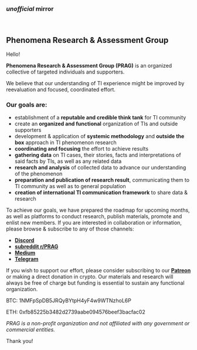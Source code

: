 ###

### *unofficial* mirror

<br />


## Phenomena Research & Assessment Group



Hello!

**Phenomena Research & Assessment Group (PRAG)** is an organized collective of targeted individuals and supporters.

We believe that our understanding of TI experience might be improved by reevaluation and focused, coordinated effort.

### Our goals are:

*   establishment of a **reputable and credible think tank** for TI community
*   create an **organized and functional** organization of TIs and outside supporters
*   development & application of **systemic methodology** and **outside the box** approach in TI phenomenon research
*   **coordinating and focusing** the effort to achieve results
*   **gathering data** on TI cases, their stories, facts and interpretations of said facts by TIs, as well as any related data
*   **research and analysis** of collected data to advance our understanding of the phenomenon
*   **preparation and publication of research result**, communicating them to TI community as well as to general population
*   **creation of international TI communication framework** to share data & research

To achieve our goals, we have prepared the roadmap for upcoming months, as well as platforms to conduct research, publish materials, promote and enlist new members. If you are interested in collaboration or information, please browse & subscribe to any of those channels:

*   **[Discord](https://discord.gg/ukDrctBw2w)**
*   **[subreddit r/PRAG](https://www.reddit.com/r/PRAG/)**
*   **[Medium](https://medium.com/@pragroup)**
*   **[Telegram](https://t.me/pragroup)**

If you wish to support our effort, please consider subscribing to our **[Patreon](https://www.patreon.com/pragroup)** or making a direct donation in crypto. Our materials and research will always be free of charge but funding is essential to sustain any functional organization.

BTC: 1NMFpSpDB5JRQyBYtpH4yF4w9WTNzhoL6P

ETH: 0xfb85225b3482d2739aabe094576beef3bacfac02

_PRAG is a non-profit organization and not affiliated with any government or commercial entities._

Thank you!
